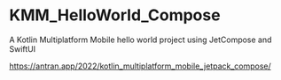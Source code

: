 # KMM_HelloWorld_Compose

A Kotlin Multiplatform Mobile hello world project using JetCompose and SwiftUI

https://antran.app/2022/kotlin_multiplatform_mobile_jetpack_compose/
